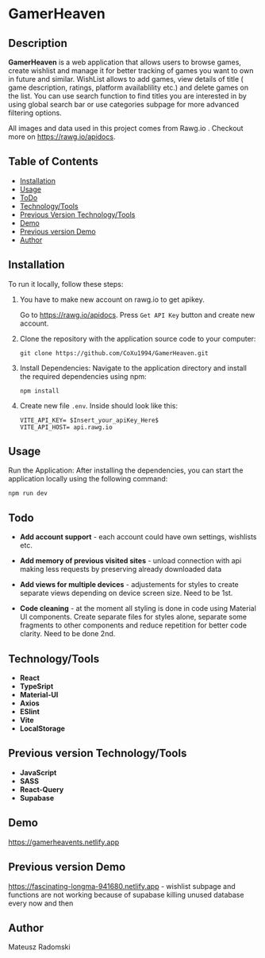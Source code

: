 # GamerHeaven

## Description

**GamerHeaven** is a web application that allows users to browse games, create wishlist and manage it for better tracking of games you want to own in future and similar. WishList allows to add games, view details of title ( game description, ratings, platform availablility etc.) and delete games on the list. You can use search function to find titles you are interested in by using global search bar or use categories subpage for more advanced filtering options.

All images and data used in this project comes from Rawg.io . Checkout more on https://rawg.io/apidocs.

## Table of Contents

-   [Installation](#installation)
-   [Usage](#usage)
-   [ToDo](#todo)
-   [Technology/Tools](#technologytools)
-   [Previous Version Technology/Tools](#previous-version-technologytools)
-   [Demo](#demo)
-   [Previous version Demo](#previous-version-demo)
-   [Author](#author)

## Installation

To run it locally, follow these steps:

1. You have to make new account on rawg.io to get apikey.

    Go to https://rawg.io/apidocs. Press `Get API Key` button and create new account.

2. Clone the repository with the application source code to your computer:

    ```
    git clone https://github.com/CoXu1994/GamerHeaven.git
    ```

3. Install Dependencies: Navigate to the application directory and install the required dependencies using npm:

    ```
    npm install
    ```

4. Create new file `.env`. Inside should look like this:

    ```
    VITE_API_KEY= $Insert_your_apiKey_Here$
    VITE_API_HOST= api.rawg.io
    ```

## Usage

Run the Application: After installing the dependencies, you can start the application locally using the following command:

    npm run dev

## Todo

-   **Add account support** - each account could have own settings, wishlists etc.

-   **Add memory of previous visited sites** - unload connection with api making less requests by preserving already downloaded data

-   **Add views for multiple devices** - adjustements for styles to create separate views depending on device screen size. Need to be 1st.

-   **Code cleaning** - at the moment all styling is done in code using Material UI components. Create separate files for styles alone, separate some fragments to other components and reduce repetition for better code clarity. Need to be done 2nd.

## Technology/Tools

-   **React**
-   **TypeSript**
-   **Material-UI**
-   **Axios**
-   **ESlint**
-   **Vite**
-   **LocalStorage**

## Previous version Technology/Tools

-   **JavaScript**
-   **SASS**
-   **React-Query**
-   **Supabase**

## Demo

https://gamerheavents.netlify.app

## Previous version Demo

https://fascinating-longma-941680.netlify.app - wishlist subpage and functions are not working because of supabase killing unused database every now and then

## Author

Mateusz Radomski
